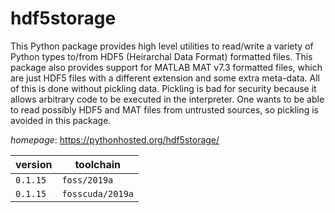 # hdf5storage

This Python package provides high level utilities to read/write a variety of Python types to/from  HDF5 (Heirarchal Data Format) formatted files. This package also provides support for MATLAB MAT v7.3 formatted  files, which are just HDF5 files with a different extension and some extra meta-data. All of this is done without  pickling data. Pickling is bad for security because it allows arbitrary code to be executed in the interpreter.  One wants to be able to read possibly HDF5 and MAT files from untrusted sources, so pickling is avoided in this  package.

*homepage*: <https://pythonhosted.org/hdf5storage/>

version | toolchain
--------|----------
``0.1.15`` | ``foss/2019a``
``0.1.15`` | ``fosscuda/2019a``
